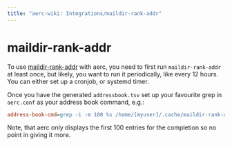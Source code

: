 ```yaml
---
title: "aerc-wiki: Integrations/maildir-rank-addr"
---
```


# maildir-rank-addr

To use [maildir-rank-addr](https://github.com/ferdinandyb/maildir-rank-addr)
with aerc, you need to first run `maildir-rank-addr` at least once, but likely,
you want to run it periodically, like every 12 hours. You can either set up
a cronjob, or systemd timer.

Once you have the generated `addressbook.tsv` set up your favourite grep in
`aerc.conf` as your address book command, e.g.:

```ini
address-book-cmd=grep -i -m 100 %s /home/[myuser]/.cache/maildir-rank-addr/addressbook.tsv
```

Note, that aerc only displays the first 100 entries for the completion so no
point in giving it more.
